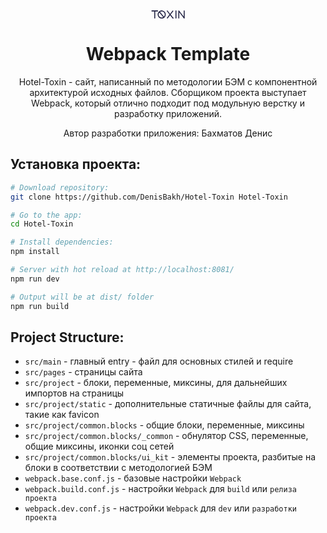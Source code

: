 <div align="center">
  <svg width="54" height="14" viewBox="0 0 54 14" fill="none" xmlns="http://www.w3.org/2000/svg"><path d="M10.335 0.368008C10.5567 0.368008 10.7375 0.443841 10.8775 0.595508C11.0292 0.735508 11.105 0.916341 11.105 1.13801C11.105 1.34801 11.0292 1.52884 10.8775 1.68051C10.7375 1.83218 10.5567 1.90801 10.335 1.90801H6.5725V12.408C6.5725 12.6297 6.49667 12.8163 6.345 12.968C6.205 13.108 6.02417 13.178 5.8025 13.178C5.5925 13.178 5.41167 13.108 5.26 12.968C5.10833 12.8163 5.0325 12.6297 5.0325 12.408V1.90801H1.27C1.06 1.90801 0.879167 1.83218 0.7275 1.68051C0.575833 1.52884 0.5 1.34801 0.5 1.13801C0.5 0.916341 0.575833 0.735508 0.7275 0.595508C0.879167 0.443841 1.06 0.368008 1.27 0.368008H10.335Z" fill="#1F2041"/><path d="M16.9076 0.368008C17.7943 0.368008 18.6285 0.537175 19.4101 0.875508C20.2035 1.21384 20.8918 1.67467 21.4751 2.25801C22.0701 2.84134 22.5368 3.52967 22.8751 4.32301C23.2134 5.10467 23.3826 5.93884 23.3826 6.82551C23.3826 7.86384 23.1609 8.82051 22.7176 9.69551C22.2743 10.5705 21.6735 11.3055 20.9151 11.9005C20.9151 11.9005 20.9035 11.9122 20.8801 11.9355C20.3201 12.3555 19.7076 12.688 19.0426 12.933C18.3776 13.1663 17.666 13.283 16.9076 13.283C16.0209 13.283 15.1868 13.1138 14.4051 12.7755C13.6234 12.4372 12.9351 11.9763 12.3401 11.393C11.7568 10.8097 11.296 10.1272 10.9576 9.34551C10.6193 8.56384 10.4501 7.72384 10.4501 6.82551C10.4501 5.84551 10.6484 4.94134 11.0451 4.11301C11.4418 3.27301 11.9843 2.55551 12.6726 1.96051L12.7426 1.89051C12.7543 1.89051 12.7718 1.87884 12.7951 1.85551C13.3551 1.38884 13.9851 1.02717 14.6851 0.770508C15.3851 0.502175 16.1259 0.368008 16.9076 0.368008ZM16.9076 11.743C17.351 11.743 17.771 11.6905 18.1676 11.5855C18.576 11.4688 18.961 11.3113 19.3226 11.113L13.1801 3.64051C12.8068 4.07217 12.5151 4.56217 12.3051 5.11051C12.0951 5.64717 11.9901 6.21884 11.9901 6.82551C11.9901 7.50217 12.1185 8.13801 12.3751 8.73301C12.6318 9.32801 12.9818 9.85301 13.4251 10.308C13.8801 10.7513 14.4051 11.1013 15.0001 11.358C15.5951 11.6147 16.231 11.743 16.9076 11.743ZM20.5301 10.1505C20.9384 9.70717 21.2535 9.20551 21.4751 8.64551C21.7085 8.07384 21.8251 7.46717 21.8251 6.82551C21.8251 6.14884 21.6968 5.51301 21.4401 4.91801C21.1834 4.32301 20.8276 3.80384 20.3726 3.36051C19.9293 2.90551 19.4101 2.54967 18.8151 2.29301C18.2201 2.03634 17.5843 1.90801 16.9076 1.90801C16.4409 1.90801 15.9918 1.97218 15.5601 2.10051C15.1284 2.21717 14.7259 2.39217 14.3526 2.62551L20.5301 10.1505Z" fill="#1F2041"/><path d="M30.351 7.63051C30.1177 7.63051 29.9194 7.53717 29.756 7.35051L25.2585 1.57551C25.1302 1.41218 25.0777 1.23134 25.101 1.03301C25.1244 0.823008 25.2177 0.653842 25.381 0.525508C25.5444 0.397175 25.7252 0.350508 25.9235 0.385508C26.1335 0.408841 26.3027 0.502174 26.431 0.665508L30.351 5.67051L34.1835 0.753008C34.3119 0.589674 34.4752 0.496341 34.6735 0.473008C34.8835 0.449675 35.0702 0.502175 35.2335 0.630508C35.3969 0.758841 35.4902 0.928008 35.5135 1.13801C35.5369 1.33634 35.4844 1.51717 35.356 1.68051L30.946 7.35051C30.7944 7.53717 30.596 7.63051 30.351 7.63051ZM35.2685 13.2655C35.2219 13.2655 35.146 13.2597 35.041 13.248C34.9477 13.2363 34.8369 13.2072 34.7085 13.1605C34.5802 13.1022 34.4402 13.0263 34.2885 12.933C34.1485 12.828 34.0085 12.688 33.8685 12.513L30.351 7.98051L26.5185 12.9155C26.3902 13.0788 26.221 13.1722 26.011 13.1955C25.8127 13.2188 25.6319 13.1663 25.4685 13.038C25.3052 12.9097 25.2119 12.7463 25.1885 12.548C25.1652 12.338 25.2177 12.1513 25.346 11.988L29.756 6.31801C29.896 6.13134 30.0885 6.03801 30.3335 6.03801C30.5902 6.03801 30.7944 6.13134 30.946 6.31801L35.041 11.568C35.0994 11.6497 35.1519 11.7022 35.1985 11.7255C35.2452 11.7488 35.2802 11.7663 35.3035 11.778C35.5019 11.778 35.6652 11.848 35.7935 11.988C35.9335 12.1163 36.0094 12.2797 36.021 12.478C36.0444 12.688 35.986 12.8688 35.846 13.0205C35.706 13.1722 35.531 13.2538 35.321 13.2655H35.2685Z" fill="#1F2041"/><path d="M39.7343 13.2655C39.5126 13.2655 39.326 13.1897 39.1743 13.038C39.0226 12.8863 38.9468 12.6997 38.9468 12.478V1.10301C38.9468 0.893008 39.0226 0.712175 39.1743 0.560508C39.326 0.408841 39.5126 0.333008 39.7343 0.333008C39.9443 0.333008 40.1251 0.408841 40.2768 0.560508C40.4285 0.712175 40.5043 0.893008 40.5043 1.10301V12.478C40.5043 12.6997 40.4285 12.8863 40.2768 13.038C40.1251 13.1897 39.9443 13.2655 39.7343 13.2655Z" fill="#1F2041"/><path d="M52.9377 13.2305C52.681 13.2305 52.4827 13.1313 52.3427 12.933L45.0452 3.34301V12.478C45.0452 12.688 44.9693 12.8688 44.8177 13.0205C44.6777 13.1605 44.5027 13.2305 44.2927 13.2305C44.0943 13.2305 43.9193 13.1605 43.7677 13.0205C43.616 12.8688 43.5402 12.688 43.5402 12.478V1.12051C43.5402 0.957175 43.5868 0.811342 43.6802 0.683009C43.7735 0.554675 43.9018 0.467174 44.0652 0.420508C44.2168 0.362174 44.3685 0.356341 44.5202 0.403008C44.6718 0.449675 44.8002 0.537175 44.9052 0.665508L52.1852 10.273V1.12051C52.1852 0.922174 52.2552 0.747174 52.3952 0.595508C52.5468 0.443841 52.7277 0.368008 52.9377 0.368008C53.1477 0.368008 53.3227 0.443841 53.4627 0.595508C53.6143 0.747174 53.6902 0.922174 53.6902 1.12051V12.478C53.6902 12.6413 53.6435 12.7872 53.5502 12.9155C53.4568 13.0438 53.3343 13.1372 53.1827 13.1955C53.066 13.2188 52.9843 13.2305 52.9377 13.2305Z" fill="#1F2041"/></svg>
  <h1>Webpack Template</h1>
  <p>
    Hotel-Toxin - сайт, написанный по методологии БЭМ с компонентной архитектурой исходных файлов. Сборщиком проекта выступает Webpack, который отлично подходит под модульную верстку и разработку приложений.
  </p>
  <p>Автор разработки приложения: Бахматов Денис</p>
</div>


## Установка проекта:

``` bash
# Download repository:
git clone https://github.com/DenisBakh/Hotel-Toxin Hotel-Toxin

# Go to the app:
cd Hotel-Toxin

# Install dependencies:
npm install

# Server with hot reload at http://localhost:8081/
npm run dev

# Output will be at dist/ folder
npm run build
```

## Project Structure:

* `src/main` - главный entry - файл для основных стилей и require
* `src/pages` - страницы сайта
* `src/project` - блоки, переменные, миксины, для дальнейших импортов на страницы
* `src/project/static` - дополнительные статичные файлы для сайта, такие как favicon
* `src/project/common.blocks` - общие блоки, переменные, миксины
* `src/project/common.blocks/_common` - обнулятор CSS, переменные, общие миксины, иконки соц сетей
* `src/project/common.blocks/ui_kit` - элементы проекта, разбитые на блоки в соответствии с методологией БЭМ
* `webpack.base.conf.js` - базовые настройки `Webpack`
* `webpack.build.conf.js` - настройки `Webpack` для `build` или `релиза проекта`
* `webpack.dev.conf.js` - настройки `Webpack` для `dev` или `разработки проекта`
